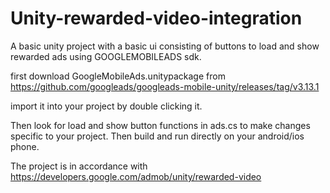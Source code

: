 # Unity-rewarded-video-integration
A basic unity project with a basic ui consisting of buttons to load and show rewarded ads using GOOGLEMOBILEADS sdk.

first download GoogleMobileAds.unitypackage from  https://github.com/googleads/googleads-mobile-unity/releases/tag/v3.13.1

import it into your project by double clicking it.

Then look for load and show button functions in ads.cs to make changes specific to your project.
Then build and run directly on your android/ios phone.

The project is in accordance with
https://developers.google.com/admob/unity/rewarded-video
